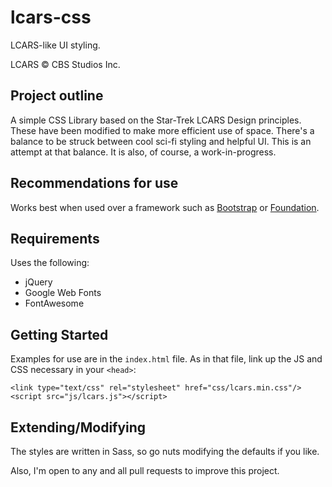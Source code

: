 # lcars-css
LCARS-like UI styling.

LCARS © CBS Studios Inc.

## Project outline
A simple CSS Library based on the Star-Trek LCARS Design principles. These have been modified to make more efficient use of space. There's a balance to be struck between cool sci-fi styling and helpful UI. This is an attempt at that balance. It is also, of course, a work-in-progress.

## Recommendations for use
Works best when used over a framework such as [Bootstrap](https://getbootstrap.com) or [Foundation](https://foundation.zurb.com).

## Requirements
Uses the following:
* jQuery
* Google Web Fonts
* FontAwesome

## Getting Started
Examples for use are in the `index.html` file. As in that file, link up the JS and CSS necessary in your `<head>`:

    <link type="text/css" rel="stylesheet" href="css/lcars.min.css"/>
    <script src="js/lcars.js"></script>


## Extending/Modifying
The styles are written in Sass, so go nuts modifying the defaults if you like.

Also, I'm open to any and all pull requests to improve this project.
